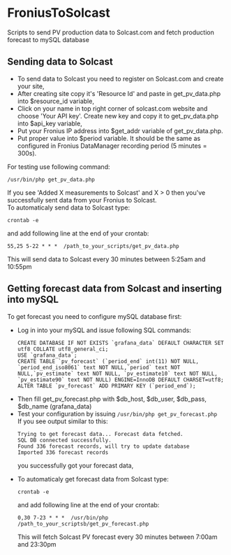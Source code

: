 # FroniusToSolcast
Scripts to send PV production data to Solcast.com and fetch production forecast to mySQL database

## Sending data to Solcast
<ul>
<li>To send data to Solcast you need to register on Solcast.com and create your site,
<li>After creating site copy it's 'Resource Id' and paste in get_pv_data.php into $resource_id variable,
<li>Click on your name in top right corner of solcast.com website and choose 'Your API key'. Create new key and copy it to get_pv_data.php into $api_key variable,
<li>Put your Fronius IP address into $get_addr variable of get_pv_data.php.
<li>Put proper value into $period variable. It should be the same as configured in Fronius DataManager recording period (5 minutes = 300s).
</ul>
For testing use following command:<br>

```
/usr/bin/php get_pv_data.php
```

If you see 'Added X measurements to Solcast' and X > 0 then you've successfully sent data from your Fronius to Solcast.<br>
To automaticaly send data to Solcast type:<br>

```
crontab -e
```

and add following line at the end of your crontab:<br>

```
55,25 5-22 * * *  /path_to_your_scripts/get_pv_data.php
```

This will send data to Solcast every 30 minutes between 5:25am and 10:55pm


## Getting forecast data from Solcast and inserting into mySQL

To get forecast you need to configure mySQL database first:
<ul>
<li>Log in into your mySQL and issue following SQL commands:<br>

```
CREATE DATABASE IF NOT EXISTS `grafana_data` DEFAULT CHARACTER SET utf8 COLLATE utf8_general_ci;
USE `grafana_data`;
CREATE TABLE `pv_forecast` (`period_end` int(11) NOT NULL, `period_end_iso8061` text NOT NULL,`period` text NOT NULL,`pv_estimate` text NOT NULL, `pv_estimate10` text NOT NULL, `pv_estimate90` text NOT NULL) ENGINE=InnoDB DEFAULT CHARSET=utf8;
ALTER TABLE `pv_forecast` ADD PRIMARY KEY (`period_end`);
```

<li>Then fill get_pv_forecast.php with $db_host, $db_user, $db_pass, $db_name (grafana_data)
  <li>Test your configuration by issuing <code>/usr/bin/php get_pv_forecast.php</code><br>
If you see output similar to this:
  
```
Trying to get forecast data... Forecast data fetched.
SQL DB connected successfully.
Found 336 forecast records, will try to update database
Imported 336 forecast records
```

you successfully got your forecast data,
<li>To automaticaly get forecast data from Solcast type:<br>

```
crontab -e
```

and add following line at the end of your crontab:<br>

```
0,30 7-23 * * *  /usr/bin/php /path_to_your_scriptsb/get_pv_forecast.php
```

This will fetch Solcast PV forecast every 30 minutes between 7:00am and 23:30pm

